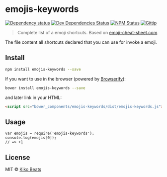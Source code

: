 # emojis-keywords

[![Dependency status](http://img.shields.io/david/Kikobeats/emojis-keywords.svg?style=flat-square)](https://david-dm.org/Kikobeats/emojis-keywords)
[![Dev Dependencies Status](http://img.shields.io/david/dev/Kikobeats/emojis-keywords.svg?style=flat-square)](https://david-dm.org/Kikobeats/emojis-keywords#info=devDependencies)
[![NPM Status](http://img.shields.io/npm/dm/emojis-keywords.svg?style=flat-square)](https://www.npmjs.org/package/emojis-keywords)
[![Gittip](http://img.shields.io/gittip/Kikobeats.svg?style=flat-square)](https://www.gittip.com/Kikobeats/)

> Complete list of a emoji shortcuts. Based on [emoji-cheat-sheet.com](http://www.emoji-cheat-sheet.com).

The file content all shortcuts declared that you can use for invoke a emoji.

## Install

```bash
npm install emojis-keywords --save
```

If you want to use in the browser (powered by [Browserify](http://browserify.org/)):

```bash
bower install emojis-keywords --save
```

and later link in your HTML:

```html
<script src="bower_components/emojis-keywords/dist/emojis-keywords.js"></script>
```

## Usage

```
var emojis = require('emojis-keywords');
console.log(emojis[0]);
// => +1
```

## License

MIT © [Kiko Beats](http://www.kikobeats.com)
